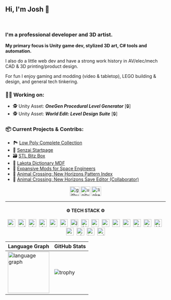 <h2>Hi, I'm Josh 👋</h2>
<picture>
<img src="https://github.com/vectorcmdr/vectorcmdr/blob/main/assets/typewriter.gif" height="16"/>
</picture>
<!--
Gif from:  https://willkessler.github.io/typed-text-gif-maker/
-->
<h3>I'm a professional developer and 3D artist.</h3>
<strong>My primary focus is Unity game dev, stylized 3D art, C# tools and automation.</strong>

I also do a little web dev and have a strong work history in AV/elec/mech CAD & 3D printing/product design.

For fun I enjoy gaming and modding (video & tabletop), LEGO building & design, and general tech tinkering.

<h3>👨‍💻 Working on:</h3>

+ 🕵️ Unity Asset: **_OneGen Procedural Level Generator_** [🔒]
+ 🕵️ Unity Asset: **_World Edit: Level Design Suite_** [🔒]

<h3>📦 Current Projects & Contribs:</h3>

+ 🏞️ [Low Poly Complete Collection](https://assetstore.unity.com/packages/3d/environments/low-poly-complete-collection-polyworks-52666)
+ 🌱 [Senzai Startpage](https://github.com/vectorcmdr/senzai-startpage)
+ 🗃️ [STL Bitz Box](https://github.com/vectorcmdr/STL-Bitz-Box)
+ 📖 [Lakota Dictionary MDF](https://github.com/vectorcmdr/Lakota-Dictionary-MDF)
+ 🚀 [Expansive Mods for Space Engineers](https://github.com/vectorcmdr/Expansive-Mods-SE)
+ 👕 [Animal Crossing: New Horizons Pattern Index](https://github.com/vectorcmdr/ACNH-Pattern-Dump-Index)
+ 🍃 [Animal Crossing: New Horizons Save Editor (Collaborator)](https://github.com/kwsch/NHSE)

<div align="center">
  
<!--
  <a href="https://vectorcmdr.github.io">
  <img src="https://custom-icon-badges.demolab.com/badge/-portfolio_site-grey?style=for-the-badge&logo=paintbrush&logoColor=white" height="30" alt="portfolio logo" title="My Portfolio" /></a>
-->

  <a href="https://github.com/vectorcmdr?tab=repositories">
  <img src="https://img.shields.io/badge/public_repos-%23121011.svg?style=for-the-badge&logo=github&logoColor=white" height="30" alt="github logo" title="My Public GitHub Repos" /></a>

  <a href="https://assetstore.unity.com/publishers/18386">
  <img src="https://img.shields.io/badge/unity_assets-%23000000.svg?style=for-the-badge&logo=unity&logoColor=white" height="30" alt="unity logo" title="My Unity Asset Store Products" /></a>

  <a href="https://www.linkedin.com/in/joshua-anderson-9329a3ab/">
  <img src="https://img.shields.io/static/v1?message=LinkedIn&logo=linkedin&label=&color=0077B5&logoColor=white&labelColor=&style=for-the-badge" height="30" alt="linkedin logo" title="My LinkedIn Profile" /></a>

</div>

-----

<div align="center">
  <h4>
    ⚙️ TECH STACK ⚙️
  </h4>
  
  <a href="#"><img src="https://skillicons.dev/icons?i=cs" height="24" alt="csharp logo" title="C# Development" /></a>
  <a href="#"><img width="1" /></a>
  <a href="#"><img src="https://skillicons.dev/icons?i=unity" height="24" alt="unity logo" title="Unity Development" /></a>
  <a href="#"><img width="1" /></a>
  <a href="#"><img src="https://skillicons.dev/icons?i=visualstudio" height="24" alt="visualstudio logo" title="Visual Studio" /></a>
  <a href="#"><img width="1" /></a>
  <a href="#"><img src="https://skillicons.dev/icons?i=dotnet" height="24" alt="dotnet logo" title=".Net Development" /></a>
  <a href="#"><img width="1" /></a>
  <a href="#"><img src="https://skillicons.dev/icons?i=c" height="24" alt="c logo" title="C Development" /></a>
  <a href="#"><img width="1" /></a>
  <a href="#"><img src="https://skillicons.dev/icons?i=cpp" height="24" alt="cpp logo" title="C++ Development" /></a>
  <a href="#"><img width="1" /></a>
  <a href="#"><img src="https://skillicons.dev/icons?i=js" height="24" alt="javascript logo" title="JavaScript" /></a>
  <a href="#"><img width="1" /></a>
  <a href="#"><img src="https://skillicons.dev/icons?i=html" height="24" alt="html logo" title="HTML" /></a>
  <a href="#"><img width="1" /></a>
  <a href="#"><img src="https://skillicons.dev/icons?i=css" height="24" alt="css logo" title="CSS" /></a>
  <a href="#"><img width="1" /></a>
  <a href="#"><img src="https://skillicons.dev/icons?i=py" height="24" alt="python logo" title="Python Development" /></a>
  <a href="#"><img width="1" /></a>
  <a href="#"><img src="https://skillicons.dev/icons?i=ruby" height="24" alt="ruby logo" title="Ruby" /></a>
  <a href="#"><img width="1" /></a>
  <a href="#"><img src="https://skillicons.dev/icons?i=mysql" height="24" alt="mysql logo" title="MySQL" /></a>
  <a href="#"><img width="1" /></a>
  <a href="#"><img src="https://skillicons.dev/icons?i=github" height="24" alt="github logo" title="GitHub Management" /></a>
  <a href="#"><img width="1" /></a>
  <a href="#"><img src="https://skillicons.dev/icons?i=sketchup" height="24" alt="sketchup logo" title="SketchUp 3D Modeling" /></a>
  <a href="#"><img width="1" /></a>
  <a href="#"><img src="https://skillicons.dev/icons?i=blender" height="24" alt="blender logo" title="Blender Sculpting" /></a>
  <a href="#"><img width="1" /></a>
  <a href="#"><img src="https://skillicons.dev/icons?i=autocad" height="24" alt="autocad logo" title="AutoCAD &amp; AutoLISP" /></a>
  <a href="#"><img width="1" /></a>
  <a href="#"><img src="https://skillicons.dev/icons?i=ps" height="24" alt="photoshop logo" title="Photoshop" /></a>
  <a href="#"><img width="1" /></a>
  <a href="#"><img src="https://cdn.simpleicons.org/trello/0052CC" height="24" alt="trello logo" title="Trello Project Management" /></a>
  <a href="#"><img width="1" /></a>
  <a href="#"><img src="https://github.com/vectorcmdr/vectorcmdr/blob/main/assets/3d-printer.png" height="24" alt="printer logo" title="3D Printing (FDM/SLA)" /></a>
  
</div>

| Language Graph | GitHub Stats |
| ------------- | ------------- |
| <img src="http://github-profile-summary-cards.vercel.app/api/cards/repos-per-language?username=vectorcmdr&theme=dracula" height="130"  alt="language graph"/>  | ![trophy](https://github-profile-trophy.vercel.app/?username=vectorcmdr&rank=-B,-C,-?&theme=discord&column=-1) |



  
<!--
  <a href="#">
  <img src="https://streak-stats.demolab.com?user=vectorcmdr&locale=en&mode=daily&theme=dracula&hide_border=false&border_radius=5" height="150" alt="streak graph" />
  </a>
-->

</div>
